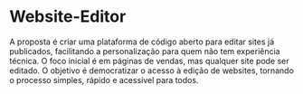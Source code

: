 # Website-Editor
A proposta é criar uma plataforma de código aberto para editar sites já publicados, facilitando a personalização para quem não tem experiência técnica. O foco inicial é em páginas de vendas, mas qualquer site pode ser editado. O objetivo é democratizar o acesso à edição de websites, tornando o processo simples, rápido e acessível para todos.
